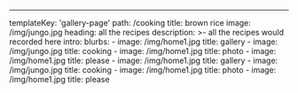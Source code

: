 ---
templateKey: 'gallery-page'
path: /cooking
title: brown rice
image: /img/jungo.jpg
heading:  all the recipes
description: >-
  all the recipes would recorded here
intro:
  blurbs:
    - image: /img/home1.jpg
      title: 
        gallery
    - image: /img/jungo.jpg
      title: 
        cooking
    - image: /img/home1.jpg
      title: 
        photo
    - image: /img/home1.jpg
      title: 
        please 
    - image: /img/home1.jpg
      title: gallery
    - image: /img/jungo.jpg
      title: 
        cooking
    - image: /img/home1.jpg
      title: 
        photo
    - image: /img/home1.jpg
      title: 
        please 
  
